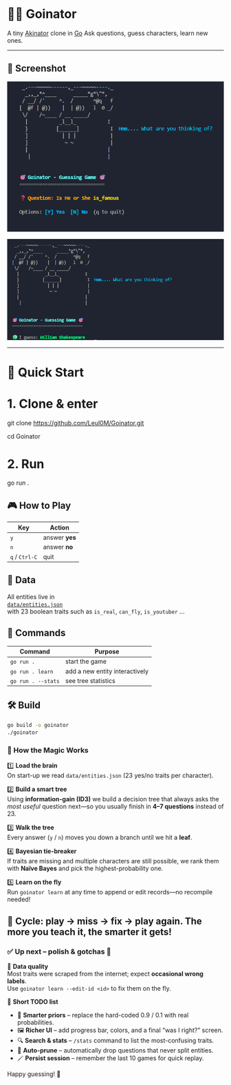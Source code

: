 

# 🧞‍♂️ Goinator
A tiny [Akinator](https://en.akinator.com) clone in [Go](https://go.dev)
Ask questions, guess characters, learn new ones.

---
## 📸 Screenshot

![demo](https://github.com/Leul0M/Goinator/blob/main/Screenshot/image1.png)

![demo](https://github.com/Leul0M/Goinator/blob/main/Screenshot/image2.png)

---

# 🚀 Quick Start

# 1. Clone & enter
git clone https://github.com/Leul0M/Goinator.git

cd Goinator

# 2. Run
go run .




## 🎮 How to Play

| Key | Action |
|-----|--------|
| `y` | answer **yes** |
| `n` | answer **no** |
| `q` / `Ctrl-C` | quit |



## 🧠 Data

All entities live in  
[`data/entities.json`](data/entities.json)  
with 23 boolean traits such as `is_real`, `can_fly`, `is_youtuber` …



## 🔧 Commands

| Command | Purpose |
|---------|---------|
| `go run .` | start the game |
| `go run . learn` | add a new entity interactively |
| `go run . --stats` | see tree statistics |



## 🛠️ Build

```bash
go build -o goinator
./goinator
```
### 🧠 How the Magic Works

1️⃣ **Load the brain**  
   On start-up we read `data/entities.json` (23 yes/no traits per character).

2️⃣ **Build a smart tree**  
   Using **information-gain (ID3)** we build a decision tree that always asks the *most useful* question next—so you usually finish in **4–7 questions** instead of 23.

3️⃣ **Walk the tree**  
   Every answer (`y` / `n`) moves you down a branch until we hit a **leaf**.

4️⃣ **Bayesian tie-breaker**  
   If traits are missing and multiple characters are still possible, we rank them with **Naïve Bayes** and pick the highest-probability one.

5️⃣ **Learn on the fly**  
   Run `goinator learn` at any time to append or edit records—no recompile needed!

🔄 **Cycle**: play → miss → fix → play again. The more you teach it, the smarter it gets!
---


### ✅ Up next – polish & gotchas 🚧

🐛 **Data quality**  
Most traits were scraped from the internet; expect **occasional wrong labels**.  
Use `goinator learn --edit-id <id>` to fix them on the fly.

🎯 **Short TODO list**
- 🧮 **Smarter priors** – replace the hard-coded 0.9 / 0.1 with real probabilities.  
- 🖼️ **Richer UI** – add progress bar, colors, and a final “was I right?” screen.  
- 🔍 **Search & stats** – `/stats` command to list the most-confusing traits.  
- 🧹 **Auto-prune** – automatically drop questions that never split entities.  
- 🪄 **Persist session** – remember the last 10 games for quick replay.

Happy guessing! 🎲
